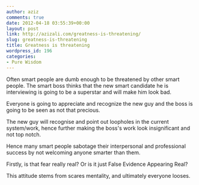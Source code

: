 ```yaml
---
author: aziz
comments: true
date: 2012-04-18 03:55:39+00:00
layout: post
link: http://azizali.com/greatness-is-threatening/
slug: greatness-is-threatening
title: Greatness is threatening
wordpress_id: 196
categories:
- Pure Wisdom
---
```


Often smart people are dumb enough to be threatened by other smart people. The smart boss thinks that the new smart candidate he is interviewing is going to be a superstar and will make him look bad.

Everyone is going to appreciate and recognize the new guy and the boss is going to be seen as not that precious.

The new guy will recognise and point out loopholes in the current system/work, hence further making the boss's work look insignificant and not top notch.

Hence many smart people sabotage their interpersonal and professional success by not welcoming anyone smarter than them.

Firstly, is that fear really real? Or is it just False Evidence Appearing Real?

This attitude stems from scares mentality, and ultimately everyone looses.
